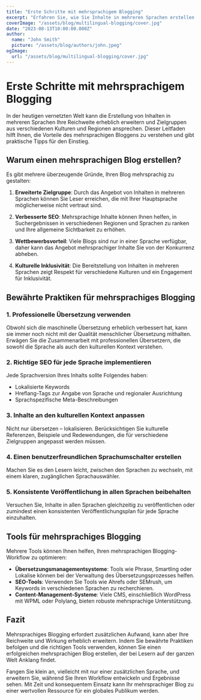 ```yaml
---
title: "Erste Schritte mit mehrsprachigem Blogging"
excerpt: "Erfahren Sie, wie Sie Inhalte in mehreren Sprachen erstellen und verwalten können, um mit Ihrem Blog ein globales Publikum zu erreichen."
coverImage: "/assets/blog/multilingual-blogging/cover.jpg"
date: "2023-08-13T10:00:00.000Z"
author:
  name: "John Smith"
  picture: "/assets/blog/authors/john.jpeg"
ogImage:
  url: "/assets/blog/multilingual-blogging/cover.jpg"
---
```


# Erste Schritte mit mehrsprachigem Blogging

In der heutigen vernetzten Welt kann die Erstellung von Inhalten in mehreren Sprachen Ihre Reichweite erheblich erweitern und Zielgruppen aus verschiedenen Kulturen und Regionen ansprechen. Dieser Leitfaden hilft Ihnen, die Vorteile des mehrsprachigen Bloggens zu verstehen und gibt praktische Tipps für den Einstieg.

## Warum einen mehrsprachigen Blog erstellen?

Es gibt mehrere überzeugende Gründe, Ihren Blog mehrsprachig zu gestalten:

1. **Erweiterte Zielgruppe**: Durch das Angebot von Inhalten in mehreren Sprachen können Sie Leser erreichen, die mit Ihrer Hauptsprache möglicherweise nicht vertraut sind.

2. **Verbesserte SEO**: Mehrsprachige Inhalte können Ihnen helfen, in Suchergebnissen in verschiedenen Regionen und Sprachen zu ranken und Ihre allgemeine Sichtbarkeit zu erhöhen.

3. **Wettbewerbsvorteil**: Viele Blogs sind nur in einer Sprache verfügbar, daher kann das Angebot mehrsprachiger Inhalte Sie von der Konkurrenz abheben.

4. **Kulturelle Inklusivität**: Die Bereitstellung von Inhalten in mehreren Sprachen zeigt Respekt für verschiedene Kulturen und ein Engagement für Inklusivität.

## Bewährte Praktiken für mehrsprachiges Blogging

### 1. Professionelle Übersetzung verwenden

Obwohl sich die maschinelle Übersetzung erheblich verbessert hat, kann sie immer noch nicht mit der Qualität menschlicher Übersetzung mithalten. Erwägen Sie die Zusammenarbeit mit professionellen Übersetzern, die sowohl die Sprache als auch den kulturellen Kontext verstehen.

### 2. Richtige SEO für jede Sprache implementieren

Jede Sprachversion Ihres Inhalts sollte Folgendes haben:
- Lokalisierte Keywords
- Hreflang-Tags zur Angabe von Sprache und regionaler Ausrichtung
- Sprachspezifische Meta-Beschreibungen

### 3. Inhalte an den kulturellen Kontext anpassen

Nicht nur übersetzen – lokalisieren. Berücksichtigen Sie kulturelle Referenzen, Beispiele und Redewendungen, die für verschiedene Zielgruppen angepasst werden müssen.

### 4. Einen benutzerfreundlichen Sprachumschalter erstellen

Machen Sie es den Lesern leicht, zwischen den Sprachen zu wechseln, mit einem klaren, zugänglichen Sprachauswähler.

### 5. Konsistente Veröffentlichung in allen Sprachen beibehalten

Versuchen Sie, Inhalte in allen Sprachen gleichzeitig zu veröffentlichen oder zumindest einen konsistenten Veröffentlichungsplan für jede Sprache einzuhalten.

## Tools für mehrsprachiges Blogging

Mehrere Tools können Ihnen helfen, Ihren mehrsprachigen Blogging-Workflow zu optimieren:

- **Übersetzungsmanagementsysteme**: Tools wie Phrase, Smartling oder Lokalise können bei der Verwaltung des Übersetzungsprozesses helfen.
- **SEO-Tools**: Verwenden Sie Tools wie Ahrefs oder SEMrush, um Keywords in verschiedenen Sprachen zu recherchieren.
- **Content-Management-Systeme**: Viele CMS, einschließlich WordPress mit WPML oder Polylang, bieten robuste mehrsprachige Unterstützung.

## Fazit

Mehrsprachiges Blogging erfordert zusätzlichen Aufwand, kann aber Ihre Reichweite und Wirkung erheblich erweitern. Indem Sie bewährte Praktiken befolgen und die richtigen Tools verwenden, können Sie einen erfolgreichen mehrsprachigen Blog erstellen, der bei Lesern auf der ganzen Welt Anklang findet.

Fangen Sie klein an, vielleicht mit nur einer zusätzlichen Sprache, und erweitern Sie, während Sie Ihren Workflow entwickeln und Ergebnisse sehen. Mit Zeit und konsequentem Einsatz kann Ihr mehrsprachiger Blog zu einer wertvollen Ressource für ein globales Publikum werden.